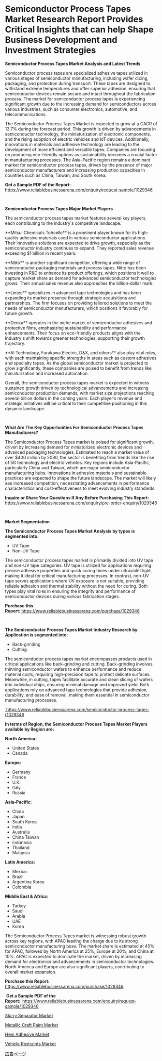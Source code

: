 <p><h1>Semiconductor Process Tapes Market Research Report Provides Critical Insights that can help Shape Business Development and Investment Strategies</h1></p><p><strong>Semiconductor Process Tapes Market Analysis and Latest Trends</strong></p>
<p><p>Semiconductor process tapes are specialized adhesive tapes utilized in various stages of semiconductor manufacturing, including wafer dicing, packaging, and protection during transport. These tapes are designed to withstand extreme temperatures and offer superior adhesion, ensuring that semiconductor devices remain secure and intact throughout the fabrication process. The market for semiconductor process tapes is experiencing significant growth due to the increasing demand for semiconductors across various industries, such as consumer electronics, automotive, and telecommunications.</p><p>The Semiconductor Process Tapes Market is expected to grow at a CAGR of 13.7% during the forecast period. This growth is driven by advancements in semiconductor technology, the miniaturization of electronic components, and the rising adoption of electric vehicles and IoT devices. Additionally, innovations in materials and adhesive technology are leading to the development of more efficient and versatile tapes. Companies are focusing on producing eco-friendly options as sustainability becomes a crucial factor in manufacturing processes. The Asia-Pacific region remains a dominant market for semiconductor process tapes, driven by the presence of major semiconductor manufacturers and increasing production capacities in countries such as China, Taiwan, and South Korea.</p></p>
<p><strong>Get a Sample PDF of the Report:&nbsp;</strong> <a href="https://www.reliablebusinessarena.com/enquiry/request-sample/1029346">https://www.reliablebusinessarena.com/enquiry/request-sample/1029346</a></p>
<p>&nbsp;</p>
<p><strong>Semiconductor Process Tapes Major Market Players</strong></p>
<p><p>The semiconductor process tapes market features several key players, each contributing to the industry's competitive landscape. </p><p>**Mitsui Chemicals Tohcello** is a prominent player known for its high-quality adhesive materials used in various semiconductor applications. Their innovative solutions are expected to drive growth, especially as the semiconductor industry continues to expand. They reported sales revenue exceeding $1 billion in recent years.</p><p>**Nitto** is another significant competitor, offering a wide range of semiconductor packaging materials and process tapes. Nitto has been investing in R&D to enhance its product offerings, which positions it well to capture market share as demand for advanced semiconductor technologies grows. Their annual sales revenue also approaches the billion-dollar mark.</p><p>**Lintec** specializes in advanced tape technologies and has been expanding its market presence through strategic acquisitions and partnerships. The firm focuses on providing tailored solutions to meet the needs of semiconductor manufacturers, which positions it favorably for future growth.</p><p>**Denka** operates in the niche market of semiconductor adhesives and protective films, emphasizing sustainability and performance enhancements. Their focus on eco-friendly products aligns with the industry's shift towards greener technologies, supporting their growth trajectory.</p><p>**AI Technology, Furukawa Electric, D&X, and others** also play vital roles, with each maintaining specific strengths in areas such as custom adhesives and specialty tapes. As the global semiconductor market is projected to grow significantly, these companies are poised to benefit from trends like miniaturization and increased automation.</p><p>Overall, the semiconductor process tapes market is expected to witness sustained growth driven by technological advancements and increasing semiconductor production demands, with market size projections reaching several billion dollars in the coming years. Each player’s revenue and strategic initiatives will be critical to their competitive positioning in this dynamic landscape.</p></p>
<p>&nbsp;</p>
<p><strong>What Are The Key Opportunities For Semiconductor Process Tapes Manufacturers?</strong></p>
<p><p>The Semiconductor Process Tapes market is poised for significant growth, driven by increasing demand for miniaturized electronic devices and advanced packaging technologies. Estimated to reach a market value of over $400 million by 2030, the sector is benefiting from trends like the rise of 5G technology and electric vehicles. Key regions include Asia-Pacific, particularly China and Taiwan, which are major semiconductor manufacturing hubs. Innovations in adhesive materials and sustainable practices are expected to shape the future landscape. The market will likely see increased competition, necessitating advancements in performance characteristics and cost-effectiveness to meet evolving industry standards.</p></p>
<p><strong>Inquire or Share Your Questions If Any Before Purchasing This Report:</strong> <a href="https://www.reliablebusinessarena.com/enquiry/pre-order-enquiry/1029346">https://www.reliablebusinessarena.com/enquiry/pre-order-enquiry/1029346</a></p>
<p>&nbsp;</p>
<p><strong>Market Segmentation</strong></p>
<p><strong>The Semiconductor Process Tapes Market Analysis by types is segmented into:</strong></p>
<p><ul><li>UV Tape</li><li>Non-UV Tape</li></ul></p>
<p><p>The semiconductor process tapes market is primarily divided into UV tape and non-UV tape categories. UV tape is utilized for applications requiring precise adhesive properties and quick curing times under ultraviolet light, making it ideal for critical manufacturing processes. In contrast, non-UV tape serves applications where UV exposure is not suitable, providing reliable adhesion and thermal stability without the need for curing. Both types play vital roles in ensuring the integrity and performance of semiconductor devices during various fabrication stages.</p></p>
<p><strong>Purchase this Report:&nbsp;</strong><a href="https://www.reliablebusinessarena.com/purchase/1029346">https://www.reliablebusinessarena.com/purchase/1029346</a></p>
<p>&nbsp;</p>
<p><strong>The Semiconductor Process Tapes Market Industry Research by Application is segmented into:</strong></p>
<p><ul><li>Back-grinding</li><li>Cutting</li></ul></p>
<p><p>The semiconductor process tapes market encompasses products used in critical applications like back-grinding and cutting. Back-grinding involves thinning semiconductor wafers to enhance performance and reduce material costs, requiring high-precision tape to protect delicate surfaces. Meanwhile, in cutting, tapes facilitate accurate and clean slicing of wafers into individual chips, ensuring minimal damage and improved yield. Both applications rely on advanced tape technologies that provide adhesion, durability, and ease of removal, making them essential in semiconductor manufacturing processes.</p></p>
<p><a href="https://www.reliablebusinessarena.com/semiconductor-process-tapes-r1029346">&nbsp;https://www.reliablebusinessarena.com/semiconductor-process-tapes-r1029346</a></p>
<p><strong>In terms of Region, the Semiconductor Process Tapes Market Players available by Region are:</strong></p>
<p>
    <p> <strong> North America: </strong>
        <ul>
            <li>United States</li>
            <li>Canada</li>
        </ul>
        </p> 
    <p> <strong> Europe: </strong>
        <ul>
            <li>Germany</li>
            <li>France</li>
            <li>U.K.</li>
            <li>Italy</li>
            <li>Russia</li>
        </ul>
        </p> 
    <p> <strong> Asia-Pacific: </strong>
        <ul>
            <li>China</li>
            <li>Japan</li>
            <li>South Korea</li>
            <li>India</li>
            <li>Australia</li>
            <li>China Taiwan</li>
            <li>Indonesia</li>
            <li>Thailand</li>
            <li>Malaysia</li>
        </ul>
        </p> 
    <p> <strong> Latin America: </strong>
        <ul>
            <li>Mexico</li>
            <li>Brazil</li>
            <li>Argentina Korea</li>
            <li>Colombia</li>
        </ul>
        </p> 
    <p> <strong> Middle East & Africa: </strong>
        <ul>
            <li>Turkey</li>
            <li>Saudi</li>
            <li>Arabia</li>
            <li>UAE</li>
            <li>Korea</li>
        </ul>
    </p>
    </p>
<p><p>The Semiconductor Process Tapes market is witnessing robust growth across key regions, with APAC leading the charge due to its strong semiconductor manufacturing base. The market share is estimated at 45% for APAC, followed by North America at 25%, Europe at 20%, and China at 10%. APAC is expected to dominate the market, driven by increasing demand for electronics and advancements in semiconductor technologies. North America and Europe are also significant players, contributing to overall market expansion.</p></p>
<p><strong>Purchase this Report: </strong><a href="https://www.reliablebusinessarena.com/purchase/1029346">https://www.reliablebusinessarena.com/purchase/1029346</a></p>
<p>&nbsp;<strong>Get a Sample PDF of the Report:&nbsp;&nbsp;</strong><a href="https://www.reliablebusinessarena.com/enquiry/request-sample/1029346">https://www.reliablebusinessarena.com/enquiry/request-sample/1029346</a></p>
<p><strong></strong></p>
<p><p><a href="https://medium.com/@bradleyills65767/the-slurry-separator-market-industry-provides-a-comprehensive-and-current-analysis-of-the-sector-bc3c3bff668d">Slurry Separator Market</a></p><p><a href="https://issuu.com/reportprime-2/docs/metallic-craft-paint-market-size-20_dbdb140bcea9df">Metallic Craft Paint Market</a></p><p><a href="https://issuu.com/reportprime-2/docs/hem-adhesive-market-size-2030.pptx_f02190dc831957">Hem Adhesive Market</a></p><p><a href="https://www.linkedin.com/pulse/global-vehicle-restraints-market-exploring-share-trends-future-dezrf?trackingId=21oHeQ1ARia1G8scPoZCXQ%3D%3D">Vehicle Restraints Market</a></p><p><a href="https://medium.com/@jeannesawayn2023/sds-page-market-%E3%81%AE%E3%82%B0%E3%83%AD%E3%83%BC%E3%83%90%E3%83%AB%E5%B8%82%E5%A0%B4%E6%A6%82%E8%A6%81%E3%81%AF-%E4%B8%96%E7%95%8C%E3%81%8A%E3%82%88%E3%81%B3%E4%B8%BB%E8%A6%81%E5%B8%82%E5%A0%B4%E3%81%AB%E3%81%8A%E3%81%91%E3%82%8B%E6%A5%AD%E7%95%8C%E3%81%AB%E5%BD%B1%E9%9F%BF%E3%82%92%E4%B8%8E%E3%81%88%E3%82%8B%E4%B8%BB%E8%A6%81%E3%81%AA%E3%83%88%E3%83%AC%E3%83%B3%E3%83%89%E3%81%AB%E3%81%A4%E3%81%84%E3%81%A6-%E7%8B%AC%E8%87%AA%E3%81%AE%E8%A6%96%E7%82%B9%E3%82%92%E6%8F%90%E4%BE%9B%E3%81%97%E3%81%BE%E3%81%99-5702af6525be">広告ページ</a></p></p>